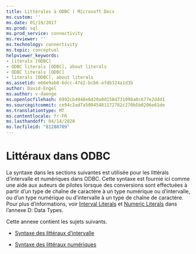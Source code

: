 ```yaml
---
title: Littérales à ODBC ( Microsoft Docs
ms.custom: ''
ms.date: 01/19/2017
ms.prod: sql
ms.prod_service: connectivity
ms.reviewer: ''
ms.technology: connectivity
ms.topic: conceptual
helpviewer_keywords:
- literals [ODBC]
- ODBC literals [ODBC], about literals
- ODBC literals [ODBC]
- literals [ODBC], about literals
ms.assetid: e66e9ab8-6dcc-47e2-bcb6-efdb324a1d3b
author: David-Engel
ms.author: v-daenge
ms.openlocfilehash: 6992cb4948e6d20a8d158d731098a0c677e2d4d1
ms.sourcegitcommit: ce94c2ad7a50945481172782c270b5b0206e61de
ms.translationtype: MT
ms.contentlocale: fr-FR
ms.lasthandoff: 04/14/2020
ms.locfileid: "81288709"
---
```

# <a name="literals-in-odbc"></a>Littéraux dans ODBC
La syntaxe dans les sections suivantes est utilisée pour les littérals d’intervalle et numériques dans ODBC. Cette syntaxe est fournie ici comme une aide aux auteurs de pilotes lorsque des conversions sont effectuées à partir d’un type de chaîne de caractère à un type numérique ou d’intervalle, ou d’un type numérique ou d’intervalle à un type de chaîne de caractère. Pour plus d’informations, voir [Interval Literals](../../../odbc/reference/appendixes/interval-literals.md) et [Numeric Literals](../../../odbc/reference/appendixes/numeric-literals.md) dans l’annexe D: Data Types.  
  
 Cette annexe contient les sujets suivants.  
  
-   [Syntaxe des littéraux d’intervalle](../../../odbc/reference/appendixes/interval-literal-syntax.md)  
  
-   [Syntaxe des littéraux numériques](../../../odbc/reference/appendixes/numeric-literal-syntax.md)
